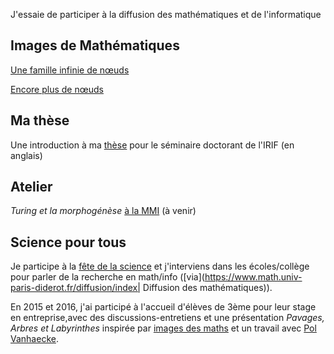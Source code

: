 J'essaie de participer à la diffusion  des mathématiques et de l'informatique



## Images de Mathématiques

[Une famille infinie de nœuds](http://images.math.cnrs.fr/Une-famille-infinie-de-noeuds)

[Encore plus de nœuds](http://images.math.cnrs.fr/Une-famille-infinie-de-noeuds-II.html)

## Ma thèse

Une introduction à ma [thèse](https://semidoc.github.io/godin-mealy) pour le séminaire doctorant de l'IRIF (en anglais)

## Atelier

*Turing et la morphogénèse* [à la MMI](https://mmi-lyon.fr/) (à venir)


## Science pour tous

Je participe à la [fête de la science](http://www.fetedelascience.fr/)
et j'interviens dans les écoles/collège pour parler de la recherche en math/info ([via](https://www.math.univ-paris-diderot.fr/diffusion/index| Diffusion des mathématiques)).


En 2015 et 2016, j'ai participé à l'accueil d'élèves de 3ème pour leur stage en entreprise,avec des discussions-entretiens et une présentation _Pavages, Arbres et Labyrinthes_ inspirée par [images des maths](http://images.math.cnrs.fr/) et un travail avec [Pol Vanhaecke](http://wwwmathlabo.univ-poitiers.fr/~vanhaeck/).
